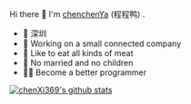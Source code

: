 
Hi there 👋   I'm [chenchenYa](https://chenxi369.github.io) (程程鸭) .

* 📍 深圳
* 🍉 Working on a small connected company
* 🍗 Like to eat all kinds of meat 
* 👫 No married and no children
* 🦸‍♂️ Become a better programmer 


[![chenXi369's github stats](https://github-readme-stats.vercel.app/api?username=chenXi369&show_icons=true&theme=tokyonight)](https://github.com/chenXi369)
